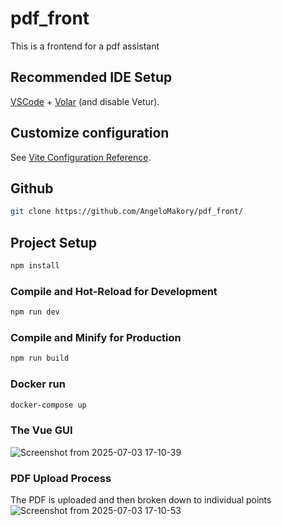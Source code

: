 # pdf_front

This is a frontend for a pdf assistant

## Recommended IDE Setup

[VSCode](https://code.visualstudio.com/) + [Volar](https://marketplace.visualstudio.com/items?itemName=Vue.volar) (and disable Vetur).

## Customize configuration

See [Vite Configuration Reference](https://vite.dev/config/).

## Github
 ```sh
 git clone https://github.com/AngeloMakory/pdf_front/
```

## Project Setup

```sh
npm install
```

### Compile and Hot-Reload for Development

```sh
npm run dev
```

### Compile and Minify for Production

```sh
npm run build
```
### Docker run
```sh
docker-compose up
```
### The Vue GUI
![Screenshot from 2025-07-03 17-10-39](https://github.com/user-attachments/assets/87e23202-c4a5-4b6d-af32-94a12c635843)

### PDF Upload Process
The PDF is uploaded and then broken down to individual points
![Screenshot from 2025-07-03 17-10-53](https://github.com/user-attachments/assets/363088c7-a664-48b8-ad7c-d6c99b4ea7fe)







